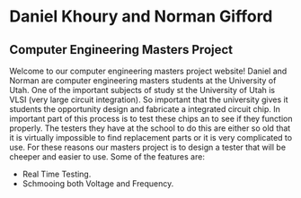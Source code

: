 <!--
Norman Gifford
u0723476
This is my main Page
-->


<head>
<title>University of Utah Masters</title>
<link rel="stylesheet" type="text/css" href="stylesheet.css">

</head>
<body>



<div id="header">
	<h1>Daniel Khoury and Norman Gifford</h1>
	<h2>Computer Engineering Masters Project</h2>
</div>

<div id="main_body">

<p class="center_text">
Welcome to our computer engineering masters project website! Daniel and Norman
are computer engineering masters students at the University of Utah. One of the
important subjects of study st the University of Utah is VLSI (very large circuit 
integration). So important that the university gives it students the opportunity 
design and fabricate a integrated circuit chip. In important part of this process 
is to test these chips an to see if they function properly. The testers they have 
at the school to do this are either so old that it is virtually impossible to find 
replacement parts or it is very complicated to use. For these reasons our masters 
project is to design a tester that will be cheeper and easier to use. Some of the 
features are:

<ul>
	<li>	Real Time Testing.</li>
	<li>	Schmooing both Voltage and Frequency.
</ul

</p>

</div>


<div id="menu">

</div>

</body>
</html>





